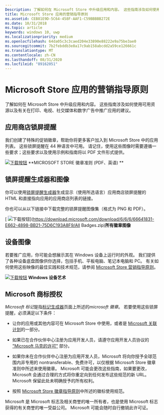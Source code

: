 ```yaml
---
Description: 了解如何在 Microsoft Store 中升级应用和内容。 这些指南涉及如何使用可用资源以及有关在打印、电视、社交媒体和数字广告中推广应用的建议。
title: Microsoft Store 应用的营销指导原则
ms.assetid: CEB81E9D-5C64-458F-AAF1-C59BBBBB272E
ms.date: 10/31/2018
ms.topic: article
keywords: windows 10, uwp
ms.localizationpriority: medium
ms.openlocfilehash: 64da05c3c3caed204e33890e88222e9a75be3ae0
ms.sourcegitcommit: 7b2febddb3e8a17c9ab158abcdd2a59ce126661c
ms.translationtype: MT
ms.contentlocale: zh-CN
ms.lasthandoff: 08/31/2020
ms.locfileid: "89162051"
---
```

# <a name="microsoft-store-marketing-guidelines-for-apps"></a>Microsoft Store 应用的营销指导原则

了解如何在 Microsoft Store 中升级应用和内容。 这些指南涉及如何使用可用资源以及有关在打印、电视、社交媒体和数字广告中推广应用的建议。

## <a name="store-badges"></a>应用商店锁屏提醒

我们创建了特殊的促销徽章，帮助你将更多客户加入到 Microsoft Store 中的应用列表。 这些锁屏提醒在 44 种语言中可用。 请记住，使用这些图像时需要遵循一些要求；这些要求以及使用示例和指南将以 PDF 文件形式提供。

[ ![ 下载按钮](images/downloadbutton.png)](https://download.microsoft.com/download/0/7/D/07DF43D4-B1A8-4D38-BC02-4903BB36CEE8/Microsoft_Store_Badge_Guidelines.pdf) **MICROSOFT STORE 徽章准则 (PDF、英语) **


## <a name="badge-generator-and-images"></a>锁屏提醒生成器和图像

你可以使用[锁屏提醒生成器](https://developer.microsoft.com/store/badges)生成显示（使用所选语言）应用商店锁屏提醒的 HTML 和直接指向应用的应用商店列表的链接。

你也可以从以下链接中下载完整的锁屏提醒图像集（格式为 PNG 和 PDF）。

[ ![ 下载按钮](images/downloadbutton.png)](https://download.microsoft.com/download/6/6/6/66641831-E662-4898-BB21-75D6C193A8F9/All Badges.zip)**所有徽章图像**


## <a name="device-images"></a>设备图像

若要推广应用，你可能会想展示其在 Windows 设备上运行时的外观。 我们提供了各种设备底盘图像供你选择，包括手机、平板电脑、笔记本电脑和 PC。 有关如何使用这些映像的最佳实践和技术规范，请参阅 [Microsoft Store 营销指导原则](https://download.microsoft.com/download/0/7/D/07DF43D4-B1A8-4D38-BC02-4903BB36CEE8/Microsoft_Store_Badge_Guidelines.pdf)。

[ ![ 下载按钮](images/downloadbutton.png)](https://download.microsoft.com/download/1/A/5/1A58A23A-1388-4097-B441-A3E8DBC14849/Windows_Store_Device_Art.zip) **Windows 设备艺术**

## <a name="license-to-microsoft-marks"></a>Microsoft 商标授权

*Microsoft 标记*是指[标记生成器](https://developer.microsoft.com/store/badges)页面上所述的*microsoft 徽章*。 若要使用这些锁屏提醒，必须满足以下条件：

-   让你的应用或其他内容可在 Microsoft Store 中使用，或者是 [Microsoft 关联计划](https://www.microsoftaffiliates.com/)的一部分。

-   如果已在合作伙伴中心注册为应用开发人员，请遵守应用开发人员协议的 ["Microsoft 马克的许可"](/legal/windows/agreements/app-developer-agreement#license_to_mark) 部分。

-   如果你未在合作伙伴中心注册为应用开发人员，Microsoft 将向你授予全球范围内非专用的 nontransferable、免费许可，以仅根据 Microsoft Store 徽章准则中所述来使用徽章。 Microsoft 可能会更改这些指南，如果要更改，Microsoft 会通过合理的方式将你重定向到任何发布这些规范的新 URL。 Microsoft 保留此处未明确授予的所有权利。

-   按照 [Microsoft Store 徽章指导原则](https://download.microsoft.com/download/0/7/D/07DF43D4-B1A8-4D38-BC02-4903BB36CEE8/Microsoft_Store_Badge_Guidelines.pdf)中所述的徽标使用规范。

Microsoft 是 Microsoft 标志及相关商誉的唯一所有者，也是使用 Microsoft 标志获得的有关商誉的唯一受益公司。 Microsoft 可能会随时自行撤销此许可证。

 

 